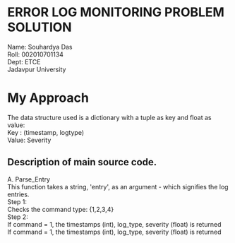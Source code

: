 # ERROR LOG MONITORING PROBLEM SOLUTION
Name: Souhardya Das\
Roll: 002010701134\
Dept: ETCE\
Jadavpur University

# My Approach
The data structure used is a dictionary with a tuple as key and float as value:\
Key : (timestamp, logtype)\
Value: Severity
## Description of main source code.
A. Parse_Entry\
This function takes a string, 'entry', as an argument - which signifies the log entries.\
Step 1:\
Checks the command type: {1,2,3,4}\
Step 2: \
If command = 1, the timestamps (int), log_type, severity (float) is returned\
If command = 1, the timestamps (int), log_type, severity (float) is returned

